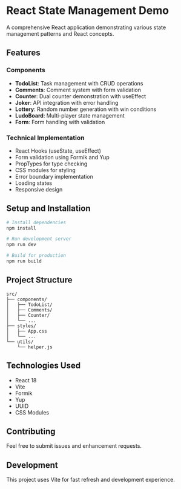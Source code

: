 # React State Management Demo

A comprehensive React application demonstrating various state management patterns and React concepts.

## Features

### Components
- **TodoList**: Task management with CRUD operations
- **Comments**: Comment system with form validation
- **Counter**: Dual counter demonstration with useEffect
- **Joker**: API integration with error handling
- **Lottery**: Random number generation with win conditions
- **LudoBoard**: Multi-player state management
- **Form**: Form handling with validation

### Technical Implementation
- React Hooks (useState, useEffect)
- Form validation using Formik and Yup
- PropTypes for type checking
- CSS modules for styling
- Error boundary implementation
- Loading states
- Responsive design

## Setup and Installation

```bash
# Install dependencies
npm install

# Run development server
npm run dev

# Build for production
npm run build
```

## Project Structure

```
src/
├── components/
│   ├── TodoList/
│   ├── Comments/
│   ├── Counter/
│   └── ...
├── styles/
│   ├── App.css
│   └── ...
└── utils/
    └── helper.js
```

## Technologies Used
- React 18
- Vite
- Formik
- Yup
- UUID
- CSS Modules

## Contributing
Feel free to submit issues and enhancement requests.

## Development
This project uses Vite for fast refresh and development experience.
```